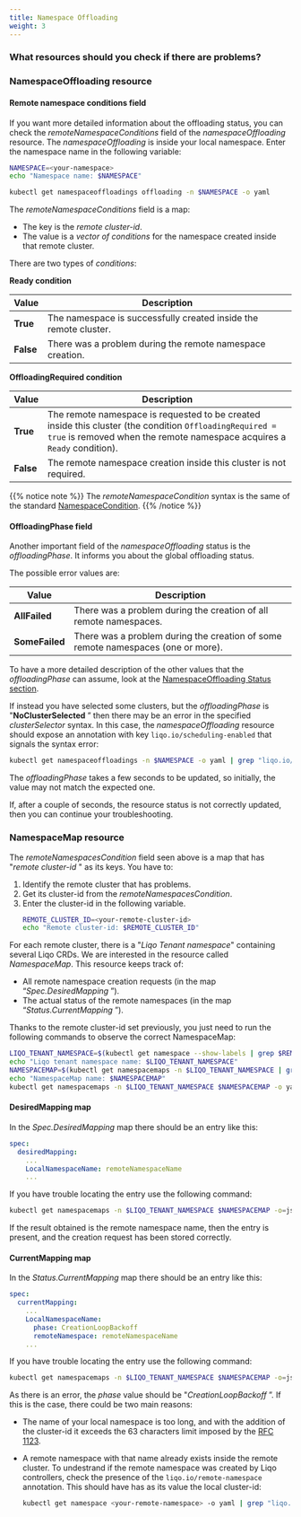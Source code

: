 ```yaml
---
title: Namespace Offloading
weight: 3
---
```


### What resources should you check if there are problems?

### NamespaceOffloading resource

#### Remote namespace conditions field

If you want more detailed information about the offloading status, you can check the *remoteNamespaceConditions* field of the *namespaceOffloading* resource.
The *namespaceOffloading* is inside your local namespace.
Enter the namespace name in the following variable:

```bash
NAMESPACE=<your-namespace>
echo "Namespace name: $NAMESPACE"
```

```bash
kubectl get namespaceoffloadings offloading -n $NAMESPACE -o yaml
```

The *remoteNamespaceConditions* field is a map:

* The key is the *remote cluster-id*.
* The value is a *vector of conditions* for the namespace created inside that remote cluster.

There are two types of *conditions*:

**Ready condition**

   | Value     | Description |
   | -------   | ----------- |
   | **True**  |  The namespace is successfully created inside the remote cluster. |
   | **False** |  There was a problem during the remote namespace creation. |

**OffloadingRequired condition**

   | Value   | Description |
   | ------- | ----------- |
   | **True**  |  The remote namespace is requested to be created inside this cluster (the condition `OffloadingRequired = true` is removed when the remote namespace acquires a `Ready` condition). |
   | **False** |  The remote namespace creation inside this cluster is not required. |

{{% notice note %}}
The *remoteNamespaceCondition* syntax is the same of the standard [NamespaceCondition](https://pkg.go.dev/k8s.io/api/core/v1@v0.21.0#NamespaceCondition).
{{% /notice %}}

#### OffloadingPhase field

Another important field of the *namespaceOffloading* status is the *offloadingPhase*.
It informs you about the global offloading status.

The possible error values are:

   | Value   | Description |
   | ------- | ----------- |
   | **AllFailed**  |  There was a problem during the creation of all remote namespaces. |
   | **SomeFailed** |  There was a problem during the creation of some remote namespaces (one or more). |

To have a more detailed description of the other values that the *offloadingPhase* can assume, look at the [NamespaceOffloading Status section](#).

If instead you have selected some clusters, but the *offloadingPhase* is "**NoClusterSelected** ” then there may be an error in the specified *clusterSelector* syntax. 
In this case, the *namespaceOffloading* resource should expose an annotation with key `liqo.io/scheduling-enabled` that signals the syntax error:

```bash
kubectl get namespaceoffloadings -n $NAMESPACE -o yaml | grep "liqo.io/scheduling-enabled:" -A 1
```

The *offloadingPhase* takes a few seconds to be updated, so initially, the value may not match the expected one.

If, after a couple of seconds, the resource status is not correctly updated, then you can continue your troubleshooting.

### NamespaceMap resource

The *remoteNamespacesCondition* field seen above is a map that has "*remote cluster-id* " as its keys. 
You have to:

1. Identify the remote cluster that has problems.
2. Get its cluster-id from the *remoteNamespacesCondition*.
3. Enter the cluster-id in the following variable.
      ```bash
      REMOTE_CLUSTER_ID=<your-remote-cluster-id>
      echo "Remote cluster-id: $REMOTE_CLUSTER_ID"
      ```

For each remote cluster, there is a "*Liqo Tenant namespace*" containing several Liqo CRDs.
We are interested in the resource called *NamespaceMap*.
This resource keeps track of:

* All remote namespace creation requests (in the map “*Spec.DesiredMapping* ”).
* The actual status of the remote namespaces (in the map “*Status.CurrentMapping* ”).

Thanks to the remote cluster-id set previously, you just need to run the following commands to observe the correct NamespaceMap:

```bash
LIQO_TENANT_NAMESPACE=$(kubectl get namespace --show-labels | grep $REMOTE_CLUSTER_ID | cut -d " " -f1)
echo "Liqo tenant namespace name: $LIQO_TENANT_NAMESPACE"
NAMESPACEMAP=$(kubectl get namespacemaps -n $LIQO_TENANT_NAMESPACE | grep $REMOTE_CLUSTER_ID | cut -d " " -f1)
echo "NamespaceMap name: $NAMESPACEMAP"
kubectl get namespacemaps -n $LIQO_TENANT_NAMESPACE $NAMESPACEMAP -o yaml
```

#### DesiredMapping map

In the *Spec.DesiredMapping* map there should be an entry like this:

```yaml
spec:
  desiredMapping:
    ...
    LocalNamespaceName: remoteNamespaceName
    ...
```

If you have trouble locating the entry use the following command:

```bash
kubectl get namespacemaps -n $LIQO_TENANT_NAMESPACE $NAMESPACEMAP -o=jsonpath="{['spec.desiredMapping.$NAMESPACE']} "
```

If the result obtained is the remote namespace name, then the entry is present, and the creation request has been stored correctly.

#### CurrentMapping map

In the *Status.CurrentMapping* map there should be an entry like this:

```yaml
spec:
  currentMapping:
    ...
    LocalNamespaceName: 
      phase: CreationLoopBackoff
      remoteNamespace: remoteNamespaceName
    ...
```

If you have trouble locating the entry use the following command:

```bash
kubectl get namespacemaps -n $LIQO_TENANT_NAMESPACE $NAMESPACEMAP -o=jsonpath="{['status.currentMapping.$NAMESPACE.phase']} "
```

As there is an error, the *phase* value should be "*CreationLoopBackoff* ”. 
If this is the case, there could be two main reasons:

* The name of your local namespace is too long, and with the addition of the cluster-id it exceeds the 63 characters limit imposed by the [RFC 1123](https://datatracker.ietf.org/doc/html/rfc1123). 
* A remote namespace with that name already exists inside the remote cluster. 
  To undestrand if the remote namespace was created by Liqo controllers, check the presence of the `liqo.io/remote-namespace` annotation.
  This should have has as its value the local cluster-id:
  
  ```bash
  kubectl get namespace <your-remote-namespace> -o yaml | grep "liqo.io/remote-namespace:"
  ```
